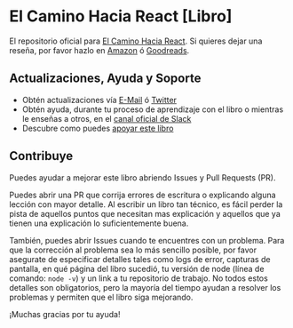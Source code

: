 # El Camino Hacia React [Libro]

El repositorio oficial para [El Camino Hacia React](http://roadtoreact.com/). Si quieres dejar una reseña, por favor hazlo en [Amazon](https://amzn.to/2LHjxRB) ó [Goodreads](https://www.goodreads.com/book/show/37503118-the-road-to-learn-react).

## Actualizaciones, Ayuda y Soporte

* Obtén actualizaciones vía [E-Mail](https://rwieruch.substack.com/) ó [Twitter](https://twitter.com/rwieruch)
* Obtén ayuda, durante tu proceso de aprendizaje con el libro o mientras le enseñas a otros, en el [canal oficial de Slack](https://courses.robinwieruch.de/community-join)
* Descubre como puedes [apoyar este libro](https://www.robinwieruch.de/about/)

## Contribuye

Puedes ayudar a mejorar este libro abriendo Issues y Pull Requests (PR).

Puedes abrir una PR que corrija errores de escritura o explicando alguna lección con mayor detalle. Al escribir un libro tan técnico, es fácil perder la pista de aquellos puntos que necesitan mas explicación y aquellos que ya tienen una explicación lo suficientemente buena.

También, puedes abrir Issues cuando te encuentres con un problema. Para que la corrección al problema sea lo más sencillo posible, por favor asegurate de especificar detalles tales como logs de error, capturas de pantalla, en qué página del libro sucedió, tu versión de node (línea de comando: `node -v`) y un link a tu repositorio de trabajo. No todos estos detalles son obligatorios, pero la mayoría del tiempo ayudan a resolver los problemas y permiten que el libro siga mejorando.

¡Muchas gracias por tu ayuda!
